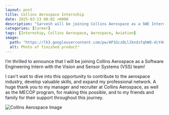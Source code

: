```yaml
---
layout: post
title: Collins Aerospace Internship
date: 2025-03-23 00:02 +0000
description: "Sarvesh will be joining Collins Aerospace as a SWE Intern with the Vision and Sensor Systems team!"
categories: [Career]
tags: [Internship, Collins Aerospace, Aerospace, Aviation]
image:
  path: "https://lh3.googleusercontent.com/pw/AP1GczOLlJkndzfqhWO-dcY40RiXTeyjK4DqNqbXNDBoqO_sKrUBWPYHe_9lMCugWMQ5Bo5jycUhHQE4-ufyF8koKRoJp-AeKoKycNB5GaGFheA9gqFeNBhoyPe3AApQLpGDdN5rtWPQRFr4dZzm5X0kkIpP=w1200-h730-s-no-gm"
  alt: Photo of finished product"
---
```

I’m thrilled to announce that I will be joining Collins Aerospace as a Software Engineering Intern with the Vision and Sensor Systems (VSS) team!

I can't wait to dive into this opportunity to contribute to the aerospace industry, develop valuable skills, and expand my professional network. A huge thank you to my manager and recruiter at Collins Aerospace, as well as the MECOP program, for making this possible, and to my friends and family for their support throughout this journey.

![Collins Aerospace Image](https://lh3.googleusercontent.com/pw/AP1GczMTGxFKgGTB6MXbz6N3T50w9PRQX3EVRYfpe5qb2yT_A41FSsDLy-v-z5j33oLeBW1IBruPLWCoJ5fAcMpYsxeHYIQolyWRILBcXEnpAe5aXEjt_6XHmHA0r7GVbbINi5cMsHx85WGqLoG9ZLmtnn7o=w1712-h1538-s-no-gm)
